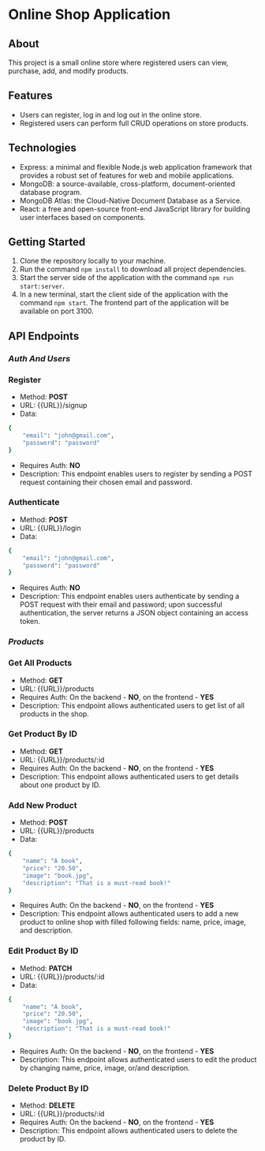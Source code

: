 # Online Shop Application

## About

This project is a small online store where registered users can view, purchase, add, and modify products. 

## Features

- Users can register, log in and log out in the online store.
- Registered users can perform full CRUD operations on store products.

## Technologies

- Express: a minimal and flexible Node.js web application framework that provides a robust set of features for web and mobile applications.
- MongoDB: a source-available, cross-platform, document-oriented database program.
- MongoDB Atlas: the Cloud-Native Document Database as a Service.
- React: a free and open-source front-end JavaScript library for building user interfaces based on components.

## Getting Started

1. Clone the repository locally to your machine.
2. Run the command `npm install` to download all project dependencies.
3. Start the server side of the application with the command `npm run start:server`.
4. In a new terminal, start the client side of the application with the command `npm start`. The frontend part of the application will be available on port 3100.

## API Endpoints

### _Auth And Users_

### Register

- Method: **POST**
- URL: {{URL}}/signup
- Data:
```bash
{
    "email": "john@gmail.com",
    "password": "password"
}
```
- Requires Auth: **NO**
- Description: This endpoint enables users to register by sending a POST request containing their chosen email and password.

### Authenticate

- Method: **POST**
- URL: {{URL}}/login
- Data:
```bash
{
    "email": "john@gmail.com",
    "password": "password"
}
```
- Requires Auth: **NO**
- Description: This endpoint enables users authenticate by sending a POST request with their email and password; upon successful authentication, the server returns a JSON object containing an access token.

### _Products_

### Get All Products

- Method: **GET**
- URL: {{URL}}/products
- Requires Auth: On the backend - **NO**, on the frontend - **YES**
- Description: This endpoint allows authenticated users to get list of all products in the shop.

### Get Product By ID

- Method: **GET**
- URL: {{URL}}/products/:id
- Requires Auth: On the backend - **NO**, on the frontend - **YES**
- Description: This endpoint allows authenticated users to get details about one product by ID.

### Add New Product

- Method: **POST**
- URL: {{URL}}/products
- Data:
```bash
{
    "name": "A book",
    "price": "20.50",
    "image": "book.jpg",
    "description": "That is a must-read book!"
}
```
- Requires Auth: On the backend - **NO**, on the frontend - **YES**
- Description: This endpoint allows authenticated users to add a new product to online shop with filled following fields: name, price, image, and description.

### Edit Product By ID

- Method: **PATCH**
- URL: {{URL}}/products/:id
- Data:
```bash
{
    "name": "A book",
    "price": "20.50",
    "image": "book.jpg",
    "description": "That is a must-read book!"
}
```
- Requires Auth: On the backend - **NO**, on the frontend - **YES**
- Description: This endpoint allows authenticated users to edit the product by changing name, price, image, or/and description.

### Delete Product By ID

- Method: **DELETE**
- URL: {{URL}}/products/:id
- Requires Auth: On the backend - **NO**, on the frontend - **YES**
- Description: This endpoint allows authenticated users to delete the product by ID.
